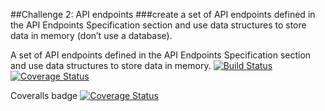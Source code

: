 ##Challenge 2: API endpoints
###create a set of API endpoints defined in the API Endpoints Specification section and use data structures to store data in memory (don’t use a database).

A set of API endpoints defined in the API Endpoints Specification section and use data structures to store data in memory.
[![Build Status](https://travis-ci.org/ridbay/Banka.svg?branch=master)](https://travis-ci.org/ridbay/Banka) [![Coverage Status](https://coveralls.io/repos/github/ridbay/Banka/badge.svg?branch=master)](https://coveralls.io/github/ridbay/Banka?branch=master)

Coveralls badge
[![Coverage Status](https://coveralls.io/repos/github/ridbay/Banka/badge.svg?branch=develop)](https://coveralls.io/github/ridbay/Banka?branch=develop)
